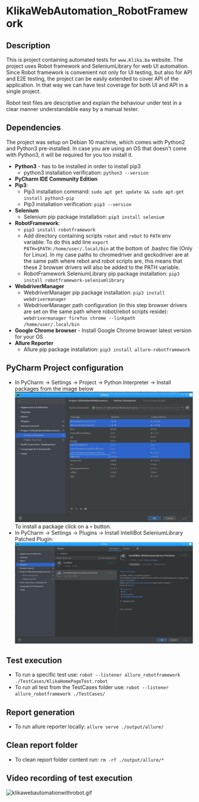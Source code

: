 # KlikaWebAutomation_RobotFramework

## Description

This is project containing automated tests for `www.Klika.ba` website.
The project uses Robot framework and SeleniumLibrary for web UI automation.
Since Robot framework is convenient not only for UI testing, but also for API and E2E testing,
the project can be easily extended to cover API of the application.
In that way we can have test coverage for both UI and API in a single project.

Robot test files are descriptive and explain the behaviour under test in a clear manner understandable easy by a manual tester.

## Dependencies
The project was setup on Debian 10 machine, which comes with Python2 and Python3 pre-installed.
In case you are using an OS that doesn't come with Python3, it will be required for you too install it.

* **Python3** - has to be installed in order to install pip3
  * python3 installation verification: `python3 --version`
* **PyCharm IDE Community Edition**
* **Pip3**:
    * Pip3 installation command:
    `sudo apt get update && sudo apt-get install python3-pip`
    * Pip3 installation verification:
    `pip3 --version`
* **Selenium**
  * Selenium pip package installation:
    `pip3 install selenium`
* **RobotFramework**:
  * `pip3 install robotframework`
  * Add directory containing scripts `robot` and `rebot` to `PATH` env variable: 
    To do this add line `export PATH=$PATH:/home/user/.local/bin` at the bottom of .bashrc file (Only for Linux).
    In my case paths to chromedriver and geckodriver are at the same path where rebot and robot scripts are, 
    this means that these 2 browser drivers will also be added to the PATH variable.
  * RobotFramework SeleniumLibrary pip package installation:
    `pip3 install robotframework-seleniumlibrary`
* **WebdriverManager**
  * WebdriverManager pip package installation:
    `pip3 install webdrivermanager`
  * WebdriverManager path configuration (in this step browser drivers are set on the same path where robot/rebot scripts reside):
    `webdrivermanager firefox chrome --linkpath /home/user/.local/bin`
* **Google Chrome browser** - Install Google Chrome browser latest version for your OS
* **Allure Reporter**
  * Allure pip package installation:
    `pip3 install allure-robotframework`
## PyCharm Project configuration
* In PyCharm -> Settings -> Project -> Python Interpreter -> Install packages from the image below
![img.png](img.png)
To install a package click on a `+` button.
* In PyCharm -> Settings -> Plugins -> Install IntelliBot SeleniumLibrary Patched Plugin:
![img_1.png](img_1.png)
  
## Test execution
* To run a specific test use:
  `robot --listener allure_robotframework ./TestCases/KlikaHomePageTest.robot`
* To run all test from the TestCases folder use:
  `robot --listener allure_robotframework ./TestCases/`

## Report generation
* To run allure reporter locally:
  `allure serve ./output/allure/`
  
## Clean report folder
* To clean report folder content run:
  `rm -rf ./output/allure/*`
  
## Video recording of test execution
![klikawebautomationwithrobot.gif](klikawebautomationwithrobot.gif)